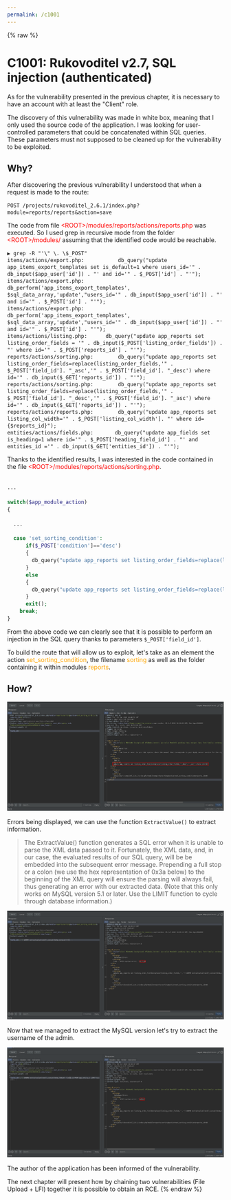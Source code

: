 ```yaml
---
permalink: /c1001
---
```

{% raw %}
# C1001: Rukovoditel v2.7, SQL injection (authenticated)

As for the vulnerability presented in the previous chapter, it is necessary to have an account with at least the "Client" role.

The discovery of this vulnerability was made in white box, meaning that I only used the source code of the application. I was looking for user-controlled parameters that could be concatenated within SQL queries. These parameters must not supposed to be cleaned up for the vulnerability to be exploited.

## Why?

After discovering the previous vulnerability I understood that when a request is made to the route:

```
POST /projects/rukovoditel_2.6.1/index.php?module=reports/reports&action=save
```

The code from file <span style="color:red">\<ROOT\>/modules/reports/actions/reports.php</span> was executed. So I used grep in recursive mode from the folder <span style="color:red">\<ROOT\>/modules/</span> assuming that the identified code would be reachable.

```
▶ grep -R "'\" \. \$_POST"
items/actions/export.php:			db_query("update app_items_export_templates set is_default=1 where users_id='" . db_input($app_user['id']) . "' and id='" . $_POST['id'] . "'");
items/actions/export.php:			db_perform('app_items_export_templates', $sql_data_array,'update',"users_id='" . db_input($app_user['id']) . "' and id='" . $_POST['id'] . "'");
items/actions/export.php:			db_perform('app_items_export_templates', $sql_data_array,'update',"users_id='" . db_input($app_user['id']) . "' and id='" . $_POST['id'] . "'");
items/actions/listing.php:  	db_query("update app_reports set listing_order_fields = '" . db_input($_POST['listing_order_fields']) . "' where id='" . $_POST['reports_id'] . "'");  	
reports/actions/sorting.php:        db_query("update app_reports set listing_order_fields=replace(listing_order_fields,'" . $_POST['field_id']. "_asc','" . $_POST['field_id']. "_desc') where id='" . db_input($_GET['reports_id']) . "'");
reports/actions/sorting.php:        db_query("update app_reports set listing_order_fields=replace(listing_order_fields,'" . $_POST['field_id']. "_desc','" . $_POST['field_id']. "_asc') where id='" . db_input($_GET['reports_id']) . "'");
reports/actions/reports.php:		db_query("update app_reports set listing_col_width='" . $_POST['listing_col_width']. "' where id={$reports_id}");
entities/actions/fields.php:       db_query("update app_fields set is_heading=1 where id='" . $_POST['heading_field_id'] . "' and entities_id ='" . db_input($_GET['entities_id']) . "'");
```

Thanks to the identified results, I was interested in the code contained in the file <span style="color:red">\<ROOT\>/modules/reports/actions/sorting.php</span>.

```php

...

switch($app_module_action)
{

  ...

  case 'set_sorting_condition':
      if($_POST['condition']=='desc')
      {
        db_query("update app_reports set listing_order_fields=replace(listing_order_fields,'" . $_POST['field_id']. "_asc','" . $_POST['field_id']. "_desc') where id='" . db_input($_GET['reports_id']) . "'");
      }
      else
      {
        db_query("update app_reports set listing_order_fields=replace(listing_order_fields,'" . $_POST['field_id']. "_desc','" . $_POST['field_id']. "_asc') where id='" . db_input($_GET['reports_id']) . "'");
      }
      exit();
    break;
}
```

From the above code we can clearly see that it is possible to perform an injection in the SQL query thanks to parameters `$_POST['field_id']`.

To build the route that will allow us to exploit, let's take as an element the action <span style="color:orange">set_sorting_condition</span>, the filename <span style="color:orange">sorting</span> as well as the folder containing it within modules <span style="color:orange">reports</span>.

## How?

![alt text](../captures/c9_0.png "Figure 1: Identifying SQL injection")

Errors being displayed, we can use the function `ExtractValue()` to extract information.

>  The ExtractValue() function generates a SQL error when it is unable to parse the XML data passed to it. Fortunately, the XML data, and, in our case, the evaluated results of our SQL query, will be be embedded into the subsequent error message. Prepending a full stop or a colon (we use the hex representation of 0x3a below) to the beginning of the XML query will ensure the parsing will always fail, thus generating an error with our extracted data. (Note that this only works on MySQL version 5.1 or later. Use the LIMIT function to cycle through database information.)

![alt text](../captures/c9_1.png "Figure 1: Extracting version")

Now that we managed to extract the MySQL version let's try to extract the username of the admin.

![alt text](../captures/c9_2.png "Figure 1: Extracting admin's username")

The author of the application has been informed of the vulnerability.

The next chapter will present how by chaining two vulnerabilities (File Upload + LFI) together it is possible to obtain an RCE.
{% endraw %}